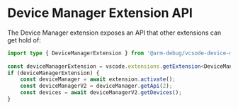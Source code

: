 # Device Manager Extension API

The Device Manager extension exposes an API that other extensions can get hold of:

```typescript
import type { DeviceManagerExtension } from '@arm-debug/vcsode-device-manager';
          
const deviceManagerExtension = vscode.extensions.getExtension<DeviceManagerExtension>('Arm.device-manager');
if (deviceManagerExtension) {
    const deviceManager = await extension.activate();
    const deviceManagerV2 = deviceManager.getApi(2);
    const devices = await deviceManagerV2.getDevices();
}
```
